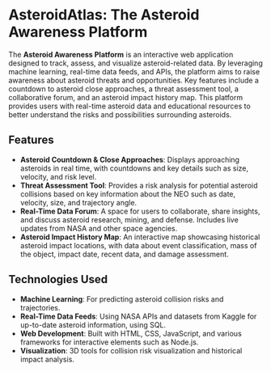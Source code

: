 # AsteroidAtlas: The Asteroid Awareness Platform

The **Asteroid Awareness Platform** is an interactive web application designed to track, assess, and visualize asteroid-related data. By leveraging machine learning, real-time data feeds, and APIs, the platform aims to raise awareness about asteroid threats and opportunities. Key features include a countdown to asteroid close approaches, a threat assessment tool, a collaborative forum, and an asteroid impact history map. This platform provides users with real-time asteroid data and educational resources to better understand the risks and possibilities surrounding asteroids.

## Features
- **Asteroid Countdown & Close Approaches**: Displays approaching asteroids in real time, with countdowns and key details such as size, velocity, and risk level.
- **Threat Assessment Tool**: Provides a risk analysis for potential asteroid collisions based on key information about the NEO such as date, velocity, size, and trajectory angle.
- **Real-Time Data Forum**: A space for users to collaborate, share insights, and discuss asteroid research, mining, and defense. Includes live updates from NASA and other space agencies.
- **Asteroid Impact History Map**: An interactive map showcasing historical asteroid impact locations, with data about event classification, mass of the object, impact date, recent data, and damage assessment.

## Technologies Used
- **Machine Learning**: For predicting asteroid collision risks and trajectories.
- **Real-Time Data Feeds**: Using NASA APIs and datasets from Kaggle for up-to-date asteroid information, using SQL.
- **Web Development**: Built with HTML, CSS, JavaScript, and various frameworks for interactive elements such as Node.js.
- **Visualization**: 3D tools for collision risk visualization and historical impact analysis.
